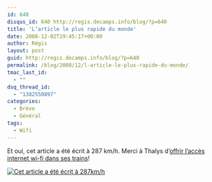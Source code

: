 ```yaml
---
id: 640
disqus_id: 640 http://regis.decamps.info/blog/?p=640
title: 'L’article le plus rapide du monde'
date: 2008-12-02T19:45:17+00:00
author: Régis
layout: post
guid: http://regis.decamps.info/blog/?p=640
permalink: /blog/2008/12/l-article-le-plus-rapide-du-monde/
tmac_last_id:
  - ""
dsq_thread_id:
  - "1382550897"
categories:
  - Brève
  - Général
tags:
  - Wifi
---
```

Et oui, cet article a été écrit à 287 km/h. Merci à Thalys d’[offrir l’accès internet wi-fi dans ses trains](http://www.thalys.com/fr/fr/guide-du-voyageur/pendant/internet-a-bord)!
  
[<img src="/blog/wp-content/uploads/2008/12/thalys-geolocalisation-small-300x245.png" alt="Cet article a été écrit à 287km/h" title="thalys geolocalisation" width="300" height="245" class="size-medium wp-image-642" srcset="/blog/wp-content/uploads/2008/12/thalys-geolocalisation-small-300x245.png 300w, /blog/wp-content/uploads/2008/12/thalys-geolocalisation-small.png 542w" sizes="(max-width: 300px) 100vw, 300px" />](/blog/wp-content/uploads/2008/12/thalys-geolocalisation-small.png)
